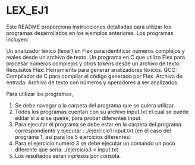 # LEX_EJ1

Este README proporciona instrucciones detalladas para utilizar los programas desarrollados en los ejemplos anteriores. Los programas incluyen:

Un analizador léxico (lexer) en Flex para identificar números complejos y reales desde un archivo de texto.
Un programa en C que utiliza Flex para procesar números complejos y otros tokens desde un archivo de texto.
Requisitos
Flex: Herramienta para generar analizadores léxicos.
GCC: Compilador de C para compilar el código generado por Flex.
Archivo de entrada: Archivo de texto con números y operadores a ser analizados.


Para utilizar los programas, 
1) Se debe navegar a la carpeta del programa que se quiera utilizar.
2) Todos los programas cuentan con su archivo input.txt el cual se puede editar si a si se queire, para probar diferentes input.
3) Para ejecutar el programa se debe estar en la carpeta del programa correspondiente y ejecutar : ./ejercicio1 input.txt (en el caso del programa 1, asi para los 5 ejercicios diferentes)
4) Para el ejercicio numero 3 se debe ejecutar un comando un poco diferente que seria: ./ejercicio3 < input.txt
5) Los resultados seran inpresos por consola.
